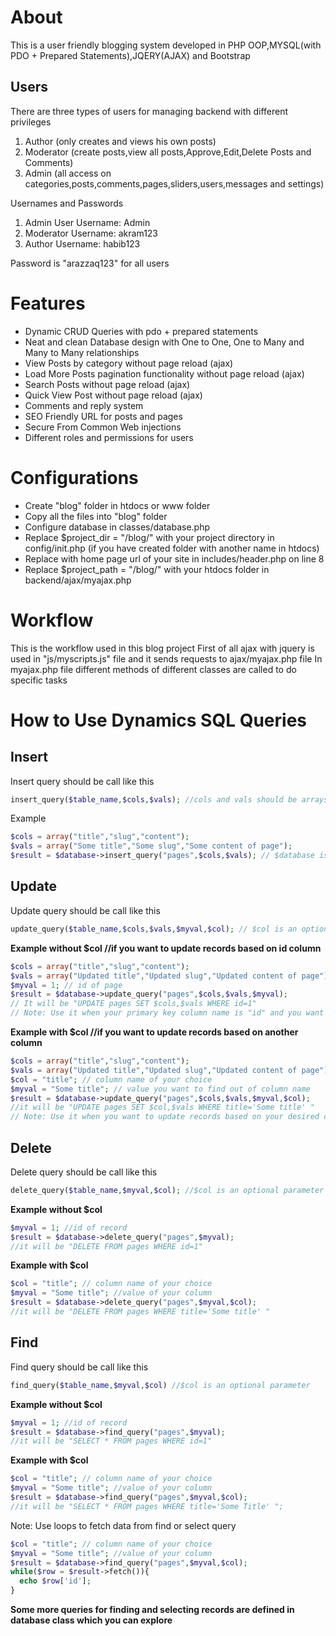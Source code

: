 # About
This is a user friendly blogging system developed in PHP OOP,MYSQL(with PDO + Prepared Statements),JQERY(AJAX) and Bootstrap 
## Users
There are three types of users for managing backend with different privileges
1. Author (only creates and views his own posts)
2. Moderator (create posts,view all posts,Approve,Edit,Delete Posts and Comments)
3. Admin (all access on categories,posts,comments,pages,sliders,users,messages and settings)

Usernames and Passwords
1. Admin User
Username: Admin
2. Moderator
Username: akram123
3. Author
Username: habib123

Password is "arazzaq123" for all users


# Features

- Dynamic CRUD  Queries with pdo + prepared statements
- Neat and clean Database design with One to One, One to Many and Many to Many relationships
- View Posts by category without page reload (ajax)
- Load More Posts pagination functionality without page reload (ajax)
- Search Posts without page reload (ajax)
- Quick View Post without page reload (ajax)
- Comments and reply system
- SEO Friendly URL for posts and pages
- Secure From Common Web injections
- Different roles and permissions for users 

# Configurations

- Create "blog" folder in htdocs or www folder
- Copy all the files into "blog" folder
- Configure database in classes/database.php
- Replace $project_dir = "/blog/" with your project directory in config/init.php (if you have created folder with another name in htdocs)
- Replace <base href="http://localhost/blog/"> with home page url of your site in includes/header.php on line 8
- Replace $project_path = "/blog/" with your htdocs folder in backend/ajax/myajax.php

# Workflow
This is the workflow used in this blog project
First of all ajax with jquery is used in "js/myscripts.js" file and it sends requests to ajax/myajax.php file
In myajax.php file different methods of different classes are called to do specific tasks

# How to Use Dynamics SQL Queries
## Insert
Insert query should be call like this
``` PHP
insert_query($table_name,$cols,$vals); //cols and vals should be arrays
```
Example
``` PHP
$cols = array("title","slug","content");
$vals = array("Some title","Some slug","Some content of page");
$result = $database->insert_query("pages",$cols,$vals); // $database is the object of database class
```

## Update
Update query should be call like this
``` PHP
update_query($table_name,$cols,$vals,$myval,$col); // $col is an optional parameter
```
**Example without $col //if you want to update records based on id column**
``` PHP
$cols = array("title","slug","content");
$vals = array("Updated title","Updated slug","Updated content of page");
$myval = 1; // id of page
$result = $database->update_query("pages",$cols,$vals,$myval);
// It will be "UPDATE pages SET $cols,$vals WHERE id=1"
// Note: Use it when your primary key column name is "id" and you want to update records based on id field
```
**Example with $col //if you want to update records based on another column**
``` PHP
$cols = array("title","slug","content");
$vals = array("Updated title","Updated slug","Updated content of page");
$col = "title"; // column name of your choice
$myval = "Some title"; // value you want to find out of column name
$result = $database->update_query("pages",$cols,$vals,$myval,$col);
//it will be "UPDATE pages SET $col,$vals WHERE title='Some title' "
// Note: Use it when you want to update records based on your desired column name
```
## Delete
Delete query should be call like this
``` PHP
delete_query($table_name,$myval,$col); //$col is an optional parameter
```
**Example without $col**
``` PHP
$myval = 1; //id of record
$result = $database->delete_query("pages",$myval);
//it will be "DELETE FROM pages WHERE id=1"
```
**Example with $col**
``` PHP
$col = "title"; // column name of your choice
$myval = "Some title"; //value of your column
$result = $database->delete_query("pages",$myval,$col);
//it will be "DELETE FROM pages WHERE title='Some title' "
```
## Find
Find query should be call like this
``` PHP
find_query($table_name,$myval,$col) //$col is an optional parameter
```
**Example without $col**
``` PHP
$myval = 1; //id of record
$result = $database->find_query("pages",$myval);
//it will be "SELECT * FROM pages WHERE id=1"
```
**Example with $col**
``` PHP
$col = "title"; // column name of your choice
$myval = "Some title"; //value of your column
$result = $database->find_query("pages",$myval,$col);
//it will be "SELECT * FROM pages WHERE title='Some Title' ";
```
Note: Use loops to fetch data from find or select query
``` PHP
$col = "title"; // column name of your choice
$myval = "Some title"; //value of your column
$result = $database->find_query("pages",$myval,$col);
while($row = $result->fetch()){
  echo $row['id'];
}
```
**Some more queries for finding and selecting records are defined in database class which you can explore**
